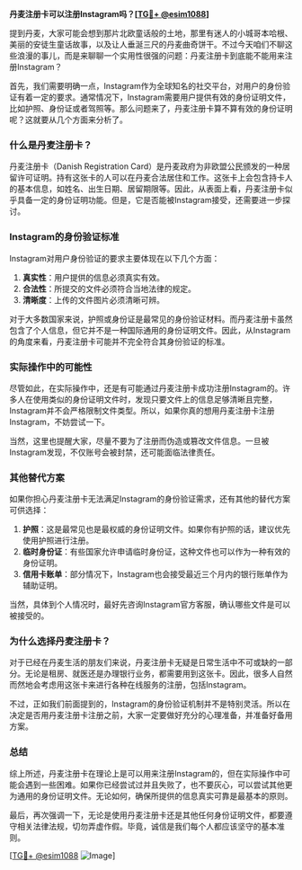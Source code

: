 **丹麦注册卡可以注册Instagram吗？[[TG💪+ @esim1088](https://t.me/s/esim1088)]**

提到丹麦，大家可能会想到那片北欧童话般的土地，那里有迷人的小城哥本哈根、美丽的安徒生童话故事，以及让人垂涎三尺的丹麦曲奇饼干。不过今天咱们不聊这些浪漫的事儿，而是来聊聊一个实用性很强的问题：丹麦注册卡到底能不能用来注册Instagram？

首先，我们需要明确一点，Instagram作为全球知名的社交平台，对用户的身份验证有着一定的要求。通常情况下，Instagram需要用户提供有效的身份证明文件，比如护照、身份证或者驾照等。那么问题来了，丹麦注册卡算不算有效的身份证明呢？这就要从几个方面来分析了。

### **什么是丹麦注册卡？**

丹麦注册卡（Danish Registration Card）是丹麦政府为非欧盟公民颁发的一种居留许可证明。持有这张卡的人可以在丹麦合法居住和工作。这张卡上会包含持卡人的基本信息，如姓名、出生日期、居留期限等。因此，从表面上看，丹麦注册卡似乎具备一定的身份证明功能。但是，它是否能被Instagram接受，还需要进一步探讨。

### **Instagram的身份验证标准**

Instagram对用户身份验证的要求主要体现在以下几个方面：

1. **真实性**：用户提供的信息必须真实有效。
2. **合法性**：所提交的文件必须符合当地法律的规定。
3. **清晰度**：上传的文件图片必须清晰可辨。

对于大多数国家来说，护照或身份证是最常见的身份验证材料。而丹麦注册卡虽然包含了个人信息，但它并不是一种国际通用的身份证明文件。因此，从Instagram的角度来看，丹麦注册卡可能并不完全符合其身份验证的标准。

### **实际操作中的可能性**

尽管如此，在实际操作中，还是有可能通过丹麦注册卡成功注册Instagram的。许多人在使用类似的身份证明文件时，发现只要文件上的信息足够清晰且完整，Instagram并不会严格限制文件类型。所以，如果你真的想用丹麦注册卡注册Instagram，不妨尝试一下。

当然，这里也提醒大家，尽量不要为了注册而伪造或篡改文件信息。一旦被Instagram发现，不仅账号会被封禁，还可能面临法律责任。

### **其他替代方案**

如果你担心丹麦注册卡无法满足Instagram的身份验证需求，还有其他的替代方案可供选择：

1. **护照**：这是最常见也是最权威的身份证明文件。如果你有护照的话，建议优先使用护照进行注册。
2. **临时身份证**：有些国家允许申请临时身份证，这种文件也可以作为一种有效的身份证明。
3. **信用卡账单**：部分情况下，Instagram也会接受最近三个月内的银行账单作为辅助证明。

当然，具体到个人情况时，最好先咨询Instagram官方客服，确认哪些文件是可以被接受的。

### **为什么选择丹麦注册卡？**

对于已经在丹麦生活的朋友们来说，丹麦注册卡无疑是日常生活中不可或缺的一部分。无论是租房、就医还是办理银行业务，都需要用到这张卡。因此，很多人自然而然地会考虑用这张卡来进行各种在线服务的注册，包括Instagram。

不过，正如我们前面提到的，Instagram的身份验证机制并不是特别灵活。所以在决定是否用丹麦注册卡注册之前，大家一定要做好充分的心理准备，并准备好备用方案。

### **总结**

综上所述，丹麦注册卡在理论上是可以用来注册Instagram的，但在实际操作中可能会遇到一些困难。如果你已经尝试过并且失败了，也不要灰心，可以尝试其他更为通用的身份证明文件。无论如何，确保所提供的信息真实可靠是最基本的原则。

最后，再次强调一下，无论是使用丹麦注册卡还是其他任何身份证明文件，都要遵守相关法律法规，切勿弄虚作假。毕竟，诚信是我们每个人都应该坚守的基本准则。

[[TG💪+ @esim1088](https://t.me/s/esim1088) ![Image](https://i.postimg.cc/4NQfJmqS/Snipaste-2025-05-13-00-14-12.png)]